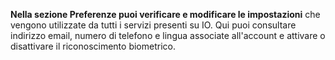 **Nella sezione Preferenze puoi verificare e modificare le impostazioni** che vengono utilizzate da tutti i servizi presenti su IO. 
Qui puoi consultare indirizzo email, numero di telefono e lingua associate all'account e attivare o disattivare il riconoscimento biometrico.
